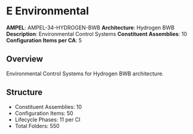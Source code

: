 # E Environmental

**AMPEL**: AMPEL-34-HYDROGEN-BWB
**Architecture**: Hydrogen BWB
**Description**: Environmental Control Systems
**Constituent Assemblies**: 10
**Configuration Items per CA**: 5

## Overview
Environmental Control Systems for Hydrogen BWB architecture.

## Structure
- Constituent Assemblies: 10
- Configuration Items: 50
- Lifecycle Phases: 11 per CI
- Total Folders: 550
